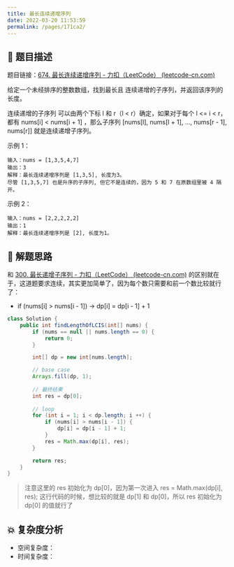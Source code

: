 ```yaml
---
title: 最长连续递增序列
date: 2022-03-20 11:53:59
permalink: /pages/171ca2/
---
```


## 📃 题目描述

题目链接：[674. 最长连续递增序列 - 力扣（LeetCode） (leetcode-cn.com)](https://leetcode-cn.com/problems/longest-continuous-increasing-subsequence/)

给定一个未经排序的整数数组，找到最长且 连续递增的子序列，并返回该序列的长度。

连续递增的子序列 可以由两个下标 l 和 r（l < r）确定，如果对于每个 l <= i < r，都有 nums[i] < nums[i + 1] ，那么子序列 [nums[l], nums[l + 1], ..., nums[r - 1], nums[r]] 就是连续递增子序列。

示例 1：

```
输入：nums = [1,3,5,4,7]
输出：3
解释：最长连续递增序列是 [1,3,5], 长度为3。
尽管 [1,3,5,7] 也是升序的子序列, 但它不是连续的，因为 5 和 7 在原数组里被 4 隔开。 
```

示例 2：

```
输入：nums = [2,2,2,2,2]
输出：1
解释：最长连续递增序列是 [2], 长度为1。
```




## 🔔 解题思路

和 [300. 最长递增子序列 - 力扣（LeetCode） (leetcode-cn.com)](https://leetcode-cn.com/problems/longest-increasing-subsequence/) 的区别就在于，这道题要求连续，其实更加简单了，因为每个数只需要和前一个数比较就行了：

- if (nums[i] > nums[i - 1]) -> dp[i] = dp[i - 1] + 1


```java
class Solution {
    public int findLengthOfLCIS(int[] nums) {
        if (nums == null || nums.length == 0) {
            return 0;
        }

        int[] dp = new int[nums.length];

        // base case
        Arrays.fill(dp, 1);
		
        // 最终结果
        int res = dp[0];
        
        // loop
        for (int i = 1; i < dp.length; i ++) {
            if (nums[i] > nums[i - 1]) {
                dp[i] = dp[i - 1] + 1;
            }
            res = Math.max(dp[i], res);
        }

        return res;
    }
}
```

> 注意这里的 res 初始化为 dp[0]，因为第一次进入 res = Math.max(dp[i], res); 这行代码的时候，想比较的就是 dp[1] 和 dp[0]，所以 res 初始化为 dp[0] 的值就行了

## 💥 复杂度分析

- 空间复杂度：
- 时间复杂度：

